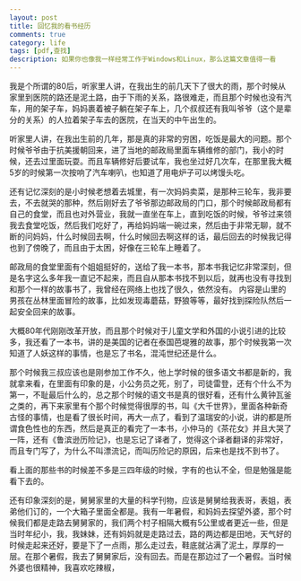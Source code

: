 ```yaml
---
layout: post
title: 回忆我的看书经历
comments: true
category: life
tags: [pdf,查找]
description: 如果你也像我一样经常工作于Windows和Linux，那么这篇文章值得一看
---
```


我是个所谓的80后，听家里人讲，在我出生的前几天下了很大的雨，那个时候从家里到医院的路还是泥土路，由于下雨的关系，路很难走，而且那个时候也没有汽车，用的架子车，妈妈裹着被子躺在架子车上，几个叔叔还有我叫爷爷（这个是辈分的关系）的人拉着架子车去的医院，在当天的中午出生的。

听家里人讲，在我出生前的几年，那是真的非常的穷困，吃饭是最大的问题。那个时候爷爷由于抗美援朝回来，进了当地的邮政局里面车辆维修的部门，我小的时候，还去过里面玩耍。而且车辆修好后要试车，我也坐过好几次车，在那里我大概5岁的时候第一次按响了汽车喇叭，也知道了用电炉子可以烤馒头吃。

还有记忆深刻的是小时候老想着去城里，有一次妈妈卖菜，是那种三轮车，我非要去，不去就哭的那种，然后刚好去了爷爷那边邮政局的门口，那个时候邮政局都有自己的食堂，而且也对外营业，我就一直坐在车上，直到吃饭的时候，爷爷过来领我去食堂吃饭，然后我们吃好了，再给妈妈端一碗过来，然后由于非常无聊，就不断的问妈妈，什么时候回去啊，什么时候回去啊这样的话，最后回去的时候我记得也到了傍晚了，而且由于太困，好像在三轮车上睡着了。

邮政局的食堂里面有个姐姐挺好的，送给了我一本书，那本书我记忆非常深刻，但是名字这么多年我一直记不起来，而且自从那本书找不到以后，就再也没有寻找到和那个一样的故事书了，我曾经在网络上也找了很久，依然没有。
内容是山里的男孩在丛林里面冒险的故事，比如发现毒蘑菇，野狼等等，最好找到探险队然后一起安全回来的故事。

大概80年代刚刚改革开放，而且那个时候对于儿童文学和外国的小说引进的比较多，我还看了一本书，讲的是美国的记者在泰国芭堤雅的故事，那个时候我第一次知道了人妖这样的事情，也是忘了书名，混沌世纪还是什么。

那个时候我三叔应该也是刚参加工作不久，他上学时候的很多语文书都是新的，我就拿来看，在里面有印象的是，小公务员之死，别了，司徒雷登，还有个什么不为第一，不耻最后什么的，总之那个时候的语文书是真的很好看，还有什么黄钟瓦釜之类的，再下来家里有个那个时候觉得很厚的书，叫《大千世界》，里面各种新奇古怪的事情，也是看了很长时间，再大一点了，看到了温瑞安的小说，讲的都是所谓食色性也的东西，然后是真正的看完了一本书，小仲马的《茶花女》并且大哭了一阵，还有《鲁滨逊历险记》，也是忘记了译者了，觉得这个译者翻译的非常好，而且专门写了，为什么不叫漂流记，而叫历险记的原因，后来也是找不到书了。

看上面的那些书的时候差不多是三四年级的时候，字有的也认不全，但是勉强是能看下去的。

还有印象深刻的是，舅舅家里的大量的科学刊物，应该是舅舅给我表哥，表姐，表弟他们订的，一个大箱子里面全都是。我有一年暑假，和妈妈去探望外婆，那个时候我们都是走路去舅舅家的，我们两个村子相隔大概有5公里或者更近一些，但是当时年纪小，我，我妹妹，还有妈妈就是走路过去，路的两边都是田地，天气好的时候走起来还好，要是下了一点雨，那么走过去，鞋底就沾满了泥土，厚厚的一层。在那个暑假，我去了舅舅家后，没有回去。而是在那边过了一个暑假。当时候外婆也很精神，我喜欢吃辣椒，